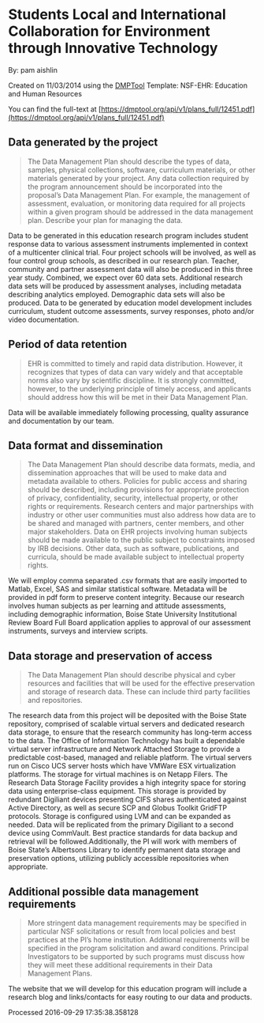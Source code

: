 # Students Local and International Collaboration for Environment through Innovative Technology

By: pam aishlin

Created on 11/03/2014 using the [DMPTool](https://dmp.cdlib.org/) Template: NSF-EHR: Education and Human Resources

You can find the full-text at [https://dmptool.org/api/v1/plans_full/12451.pdf](https://dmptool.org/api/v1/plans_full/12451.pdf) 

## Data generated by the project

> The Data Management Plan should describe the types of data, samples, physical collections, software, curriculum materials, or other materials generated by your project. Any data collection required by the program announcement should be incorporated into the proposal’s Data Management Plan. For example, the management of assessment, evaluation, or monitoring data required for all projects within a given program should be addressed in the data management plan. Describe your plan for managing the data.

Data to be generated in this education research program includes student response data to various assessment instruments implemented in context of a multicenter clinical trial. Four project schools will be involved, as well as four control group schools, as described in our research plan. Teacher, community and partner assessment data will also be produced in this three year study. Combined, we expect over 60 data sets. Additional research data sets will be produced by assessment analyses, including metadata describing analytics employed. Demographic data sets will also be produced. Data to be generated by education model development includes curriculum, student outcome assessments, survey responses, photo and/or video documentation. 

## Period of data retention

> EHR is committed to timely and rapid data distribution. However, it recognizes that types of data can vary widely and that acceptable norms also vary by scientific discipline. It is strongly committed, however, to the underlying principle of timely access, and applicants should address how this will be met in their Data Management Plan.

Data will be available immediately following processing, quality assurance and documentation by our team.

## Data format and dissemination

> The Data Management Plan should describe data formats, media, and dissemination approaches that will be used to make data and metadata available to others. Policies for public access and sharing should be described, including provisions for appropriate protection of privacy, confidentiality, security, intellectual property, or other rights or requirements. Research centers and major partnerships with industry or other user communities must also address how data are to be shared and managed with partners, center members, and other major stakeholders. Data on EHR projects involving human subjects should be made available to the public subject to constraints imposed by IRB decisions. Other data, such as software, publications, and curricula, should be made available subject to intellectual property rights.

We will employ comma separated .csv formats that are easily imported to Matlab, Excel, SAS and similar statistical software. Metadata will be provided in pdf form to preserve content integrity. Because our research involves human subjects as per learning and attitude assessments, including demographic information, Boise State University Institutional Review Board Full Board application applies to approval of our assessment instruments, surveys and interview scripts. 

## Data storage and preservation of access

> The Data Management Plan should describe physical and cyber resources and facilities that will be used for the effective preservation and storage of research data. These can include third party facilities and repositories.

The research data from this project will be deposited with the Boise State repository, comprised of scalable virtual servers and dedicated research data storage, to ensure that the research community has long-term access to the data. The Office of Information Technology has built a dependable virtual server infrastructure and Network Attached Storage to provide a predictable cost-based, managed and reliable platform. The virtual servers run on Cisco UCS server hosts which have VMWare ESX virtualization platforms. The storage for virtual machines is on Netapp Filers. The Research Data Storage Facility provides a high integrity space for storing data using enterprise-class equipment. This storage is provided by redundant Digiliant devices presenting CIFS shares authenticated against Active Directory, as well as secure SCP and Globus Toolkit GridFTP protocols. Storage is configured using LVM and can be expanded as needed. Data will be replicated from the primary Digiliant to a second device using CommVault. Best practice standards for data backup and retrieval will be followed.Additionally, the PI will work with members of Boise State&rsquo;s Albertsons Library to identify permanent data storage and preservation options, utilizing publicly accessible repositories when appropriate.

## Additional possible data management requirements

> More stringent data management requirements may be specified in particular NSF solicitations or result from local policies and best practices at the PI’s home institution. Additional requirements will be specified in the program solicitation and award conditions. Principal Investigators to be supported by such programs must discuss how they will meet these additional requirements in their Data Management Plans.

The website that we will develop for this education program will include a research blog and links/contacts for easy routing to our data and products. 

Processed 2016-09-29 17:35:38.358128
